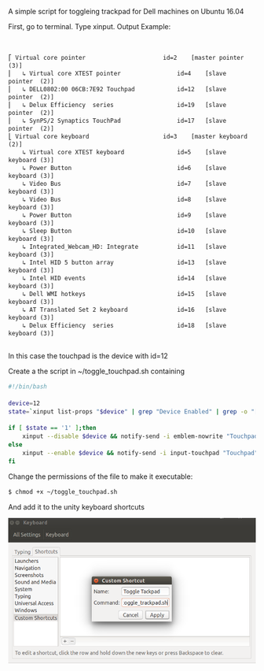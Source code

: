 A simple script for toggleing trackpad for Dell machines on Ubuntu 16.04

First, go to terminal. Type xinput. Output Example:

```shell

                       
⎡ Virtual core pointer                    	id=2	[master pointer  (3)]
⎜   ↳ Virtual core XTEST pointer              	id=4	[slave  pointer  (2)]
⎜   ↳ DELL0802:00 06CB:7E92 Touchpad          	id=12	[slave  pointer  (2)]
⎜   ↳ Delux Efficiency  series                	id=19	[slave  pointer  (2)]
⎜   ↳ SynPS/2 Synaptics TouchPad              	id=17	[slave  pointer  (2)]
⎣ Virtual core keyboard                   	id=3	[master keyboard (2)]
    ↳ Virtual core XTEST keyboard             	id=5	[slave  keyboard (3)]
    ↳ Power Button                            	id=6	[slave  keyboard (3)]
    ↳ Video Bus                               	id=7	[slave  keyboard (3)]
    ↳ Video Bus                               	id=8	[slave  keyboard (3)]
    ↳ Power Button                            	id=9	[slave  keyboard (3)]
    ↳ Sleep Button                            	id=10	[slave  keyboard (3)]
    ↳ Integrated_Webcam_HD: Integrate         	id=11	[slave  keyboard (3)]
    ↳ Intel HID 5 button array                	id=13	[slave  keyboard (3)]
    ↳ Intel HID events                        	id=14	[slave  keyboard (3)]
    ↳ Dell WMI hotkeys                        	id=15	[slave  keyboard (3)]
    ↳ AT Translated Set 2 keyboard            	id=16	[slave  keyboard (3)]
    ↳ Delux Efficiency  series                	id=18	[slave  keyboard (3)]
    

```

In this case the touchpad is the device with id=12

Create a the script in ~/toggle_touchpad.sh containing

```bash
#!/bin/bash

device=12
state=`xinput list-props "$device" | grep "Device Enabled" | grep -o "[01]$"`

if [ $state == '1' ];then
    xinput --disable $device && notify-send -i emblem-nowrite "Touchpad" "Disabled"
else
    xinput --enable $device && notify-send -i input-touchpad "Touchpad" "Enabled"
fi
```

Change the permissions of the file to make it executable:
```bash
$ chmod +x ~/toggle_touchpad.sh
```
And add it to the unity keyboard shortcuts

![alt text](keyboard_shortcut.png)